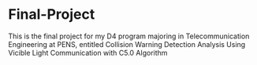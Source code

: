 # Final-Project
This is the final project for my D4 program majoring in Telecommunication Engineering at PENS, entitled Collision Warning Detection Analysis Using Vicible Light Communication with C5.0 Algorithm
